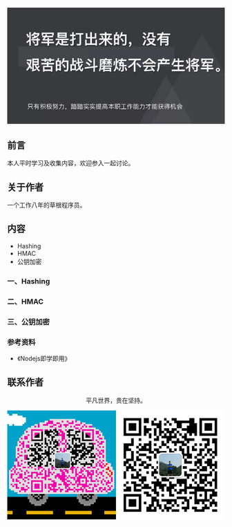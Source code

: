 ![image](../img/timg.jpg)
<br>

## 前言

本人平时学习及收集内容，欢迎参入一起讨论。

## 关于作者

一个工作八年的草根程序员。

## 内容

- Hashing
- HMAC
- 公钥加密

### 一、Hashing

### 二、HMAC

### 三、公钥加密

### 参考资料

- 《Nodejs即学即用》

## 联系作者

<div align="center">
    <p>
        平凡世界，贵在坚持。
    </p>
    <img src="../img/contact.png" />
</div>
